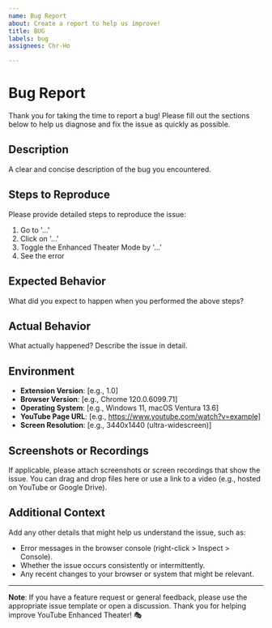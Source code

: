 ```yaml
---
name: Bug Report
about: Create a report to help us improve!
title: BUG
labels: bug
assignees: Chr-Ho

---
```


# Bug Report

Thank you for taking the time to report a bug! Please fill out the sections below to help us diagnose and fix the issue as quickly as possible.

## Description
A clear and concise description of the bug you encountered.

## Steps to Reproduce
Please provide detailed steps to reproduce the issue:
1. Go to '...'
2. Click on '...'
3. Toggle the Enhanced Theater Mode by '...'
4. See the error

## Expected Behavior
What did you expect to happen when you performed the above steps?

## Actual Behavior
What actually happened? Describe the issue in detail.

## Environment
- **Extension Version**: [e.g., 1.0]
- **Browser Version**: [e.g., Chrome 120.0.6099.71]
- **Operating System**: [e.g., Windows 11, macOS Ventura 13.6]
- **YouTube Page URL**: [e.g., https://www.youtube.com/watch?v=example]
- **Screen Resolution**: [e.g., 3440x1440 (ultra-widescreen)]

## Screenshots or Recordings
If applicable, please attach screenshots or screen recordings that show the issue. You can drag and drop files here or use a link to a video (e.g., hosted on YouTube or Google Drive).

## Additional Context
Add any other details that might help us understand the issue, such as:
- Error messages in the browser console (right-click > Inspect > Console).
- Whether the issue occurs consistently or intermittently.
- Any recent changes to your browser or system that might be relevant.

---

**Note**: If you have a feature request or general feedback, please use the appropriate issue template or open a discussion. Thank you for helping improve YouTube Enhanced Theater! 🎭
